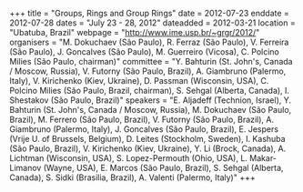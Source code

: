 +++
title = "Groups, Rings and Group Rings"
date = 2012-07-23
enddate = 2012-07-28
dates = "July 23 - 28, 2012"
dateadded = 2012-03-21
location = "Ubatuba, Brazil"
webpage = "http://www.ime.usp.br/~grgr/2012/"
organisers = "M. Dokuchaev (São Paulo), R. Ferraz (São Paulo), V. Ferreira (São Paulo), J. Goncalves (São Paulo), M. Guerreiro (Vicosa), C. Polcino Milies (São Paulo, chairman)"
committee = "Y. Bahturin (St. John's, Canada / Moscow, Russia), V. Futorny (São Paulo, Brazil), A. Giambruno (Palermo, Italy), V. Kirichenko (Kiev, Ukraine), D. Passman (Wisconsin, USA), C. Polcino Milies (São Paulo, Brazil, chairman), S. Sehgal (Alberta, Canada), I. Shestakov (São Paulo, Brazil)"
speakers = "E. Aljadeff (Technion, Israel), Y. Bahturin (St. John's, Canada / Moscow, Russia), M. Dokuchaev (São Paulo, Brazil), M. Ferrero (São Paulo, Brazil), V. Futorny (São Paulo, Brazil), A. Giambruno (Palermo, Italy), J. Goncalves (São Paulo, Brazil), E. Jespers (Vrije U. of Brussels, Belgium), D. Leites (Stockholm, Sweden), I. Kashuba (São Paulo, Brazil), V. Kirichenko (Kiev, Ukraine), Y. Li (Brock, Canada), A. Lichtman (Wisconsin, USA), S. Lopez-Permouth (Ohio, USA), L. Makar-Limanov (Wayne, USA), E. Marcos (São Paulo, Brazil), S. Sehgal (Alberta, Canada), S. Sidki (Brasilia, Brazil), A. Valenti (Palermo, Italy)"
+++
